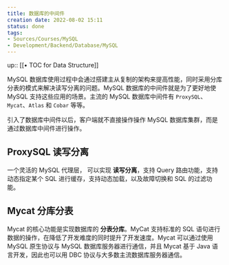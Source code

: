 ```yaml
---
title: 数据库的中间件
creation date: 2022-08-02 15:11 
status: done
tags: 
- Sources/Courses/MySQL
- Development/Backend/Database/MySQL
---
```

up:: [[• TOC for Data Structure]]

MySQL 数据库使用过程中会通过搭建主从复制的架构来提高性能，同时采用分库分表的模式来解决读写分离的问题。MySQL 数据库的中间件就是为了更好地使 MySQL 支持这些应用的场景。主流的 MySQL 数据库中间件有 `ProxySQL`、 `Mycat`、`Atlas` 和 `Cobar` 等等。

引入了数据库中间件以后，客户端就不直接操作操作 MySQL 数据库集群，而是通过数据库中间件进行操作。

## ProxySQL 读写分离

一个灵活的 MySQL 代理层， 可以实现 **读写分离**，支持 Query 路由功能，支持动态指定某个 SQL 进行缓存，支持动态加载，以及故障切换和 SQL 的过滤功能。

## Mycat 分库分表

Mycat 的核心功能是实现数据库的 **分表分库**。MyCat 支持标准的 SQL 语句进行数据的操作，在降低了开发难度的同时提升了开发速度。Mycat 可以通过使用 MySQL 原生协议与 MySQL 数据库服务器进行通信，并且 Mycat 基于 Java 语言开发，因此也可以用 DBC 协议与大多数主流数据库服务器通信。